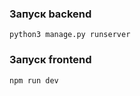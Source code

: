 










### Запуск backend
    python3 manage.py runserver


### Запуск frontend
    npm run dev









